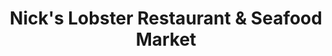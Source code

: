 ---
title: "Nick's Lobster Restaurant & Seafood Market"
url: /brooklyn/nicks-lobster-restaurant-und-seafood-market/
shop: Fisch
---